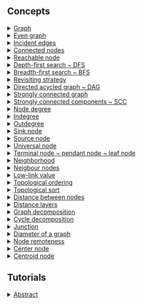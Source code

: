 
## Concepts

<details>
  <summary><a href="./concept/Graph.md">
    Graph
  </a></summary>
    Set of nodes and set of edges or arcs connecting some or all nodes.
</details>

<details>
  <summary><a href="./concept/Graph.md">
    Even graph
  </a></summary>
    Even graph - a graph each node of which has even number of edges. Only even graph has cycle decomposition.
</details>

<details>
  <summary><a href=".">
    Incident edges
  </a></summary>
    Incident edges of the node, are edges connected to the node.
</details>

<details>
  <summary><a href=".">
    Connected nodes
  </a></summary>
    Nodes are connected if them have edge connecting both of them.
</details>

<details>
  <summary><a href=".">
    Reachable node
  </a></summary>
    node v is reachable from u if there is a path from v to u.
</details>

<details>
  <summary><a href=".">
    Depth-first search ~ DFS
  </a></summary>
    Depth-first search - widely spread algorithm to traverse a graph in depth-first manner.
</details>

<details>
  <summary><a href=".">
    Breadth-first search ~ BFS
  </a></summary>
    Breadth-first search - widely spread algorithm to traverse a graph in breadth-first manner.
</details>

<details>
  <summary><a href="concept/StrategyRevisiting.md">
    Revisiting strategy
  </a></summary>
    The revisiting strategy of a search algorithm is a strategy to handle more multiple visits of a node.
</details>

<details>
  <summary><a href=".">
    Directed acycled graph ~ DAG
  </a></summary>
    Directed acycled graph - directed graph with no cycles.
</details>

<details>
  <summary><a href=".">
    Strongly connected graph
  </a></summary>
    Strongly connected graph - graph in which every node is reachable from any other node.
</details>

<details>
  <summary><a href=".">
    Strongly connected components ~ SCC
  </a></summary>
    The strongly connected components of an directed graph form a partition into subgraphs that are themselves strongly connected.
</details>

<details>
  <summary><a href=".">
    Node degree
  </a></summary>
    Node degree of a node is total number of incoming and outgoing edges of the node.
</details>

<details>
  <summary><a href=".">
    Indegree
  </a></summary>
    Indegree of a node is number of incoming edges.
</details>

<details>
  <summary><a href=".">
    Outdegree
  </a></summary>
    Outdegree of a node is number of outgoing edges.
</details>

<details>
  <summary><a href=".">
    Sink node
  </a></summary>
    Node with zero outdegree.
</details>

<details>
  <summary><a href=".">
    Source node
  </a></summary>
    Node with zero indegree.
</details>

<details>
  <summary><a href=".">
    Universal node
  </a></summary>
    Node connected to all nodes of the graph.
</details>

<details>
  <summary><a href=".">
    Terminal node ~ pendant node ~ leaf node
  </a></summary>
    node with degree of one.
</details>

<details>
  <summary><a href=".">
    Neighborhood
  </a></summary>
    Neighborhood is an enduced subgraph of the graph, formed by all nodes adjacent to v.
</details>

<details>
  <summary><a href=".">
    Neigbour nodes
  </a></summary>
    Neigbour nodes - nodes which are connected to the node.
</details>

<details>
  <summary><a href=".">
    Low-link value
  </a></summary>
    Low-link value - smallest node id reachable from the node.
</details>

<details>
  <summary><a href=".">
    Topological ordering
  </a></summary>
    Topological ordering - linear ordered DAG.
</details>

<details>
  <summary><a href=".">
    Topological sort
  </a></summary>
    Topological sort - algorithm of linear ordering of a DAG.
</details>

<details>
  <summary><a href=".">
    Distance between nodes
  </a></summary>
    Distance between nodes - minimal number of edges to get from one given node to another given node.
</details>

<details>
  <summary><a href=".">
    Distance layers
  </a></summary>
    Distance layers - array of sets of nodes. First layer has roots or zero-distance set of nodes. Second layer has nodes on distance one from roots. And so on. BFS produce distance layers.
</details>

<details>
  <summary><a href=".">
    Graph decomposition
  </a></summary>
    Graph decomposition - partitioning of edges of a graph.
</details>

<details>
  <summary><a href=".">
    Cycle decomposition
  </a></summary>
    Cycle decomposition - graph decomposition each element of which is cycle. Cycle decomposition possible only and only for even graph.
</details>

<details>
  <summary><a href="concept/Junction.md">
    Junction
  </a></summary>
    The junction is a relation between two or more nodes of a graph, making algorithms treat those distinct nodes as the same node.
</details>

<details>
  <summary><a href=".">
    Diameter of a graph
  </a></summary>
    Diameter of a graph is the longest of the shortest path of the graph.
</details>

<details>
  <summary><a href=".">
    Node remoteness
  </a></summary>
    Node remoteness - is its distance from the furthest node.
</details>

<details>
  <summary><a href=".">
    Center node
  </a></summary>
    Center node - node with minimum remoteness. All diameters go though the center. A graph has at most 2 centers.
</details>

<details>
  <summary><a href=".">
    Centroid node
  </a></summary>
    Centroid node - a node of the graph when removed minimizes largest remaining component. A graph has at most 2 centroids.
</details>

## Tutorials

<details><summary><a href="./tutorial/Abstract.md">
      Abstract
  </a></summary>
  General information about the module GraphBasic.
</details>
